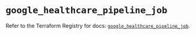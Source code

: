 # `google_healthcare_pipeline_job`

Refer to the Terraform Registry for docs: [`google_healthcare_pipeline_job`](https://registry.terraform.io/providers/hashicorp/google/6.30.0/docs/resources/healthcare_pipeline_job).
